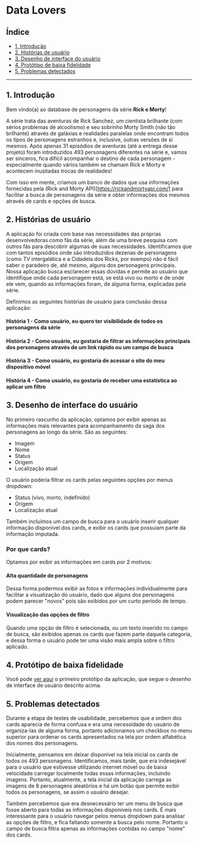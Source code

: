 # Data Lovers

## Índice

* [1. Introdução](#1-introdução)
* [2. Histórias de usuário](#2-Histórias-de-usuário)
* [3. Desenho de interface do usuário](#3-Desenho-de-interface-do-usuário)
* [4. Protótipo de baixa fidelidade](#4-Protótipo-de-baixa-fidelidade)
* [5. Problemas detectados](#5-Problemas-detectados)

***

## 1. Introdução

Bem vindo(a) ao database de personagens da série **Rick e Morty**!

A série trata das aventuras de Rick Sanchez, um cientista brilhante (com sérios problemas de alcoolismo) e seu sobrinho Morty Smith (não tão brilhante) através de galáxias e realidades paralelas onde encontram todos os tipos de personagens estranhos e, inclusive, outras versões de si mesmos.
Após apenas 31 episódios de aventuras (até a entrega desse projeto) foram introduzidos 493 personagens diferentes na série e, vamos ser sinceros, fica difícil acompanhar o destino de cada personagem - especialmente quando vários também se chamam Rick e Morty e acontecem inusitadas trocas de realidades!

Com isso em mente, criamos um banco de dados que usa informações fornecidas pela (Rick and Morty API)[https://rickandmortyapi.com/] para facilitar a busca de personagens da série e obter informações dos mesmos através de cards e opções de busca.

## 2. Histórias de usuário

A aplicação foi criada com base nas necessidades das próprias desenvolvedoras como fãs da série, além de uma breve pesquisa com outros fãs para descobrir algumas de suas necessidades.
Identificamos que com tantos episódios onde são introduzidos dezenas de personagens (como TV intergalática e a Cidadela dos Ricks, por exempo) não é fácil saber o paradeiro de, até mesmo, alguns dos personagens principais. Nossa aplicação busca esclarecer essas dúvidas e permite ao usuário que identifique onde cada personagem está, se está vivo ou morto e de onde ele vem, quando as informações foram, de alguma forma, explicadas pela série.

Definimos as seguintes histórias de usuário para conclusão dessa aplicação:

#### História 1 - Como usuário, eu quero ter visibilidade de todos os personagens da série

#### História 2 - Como usuário, eu gostaria de filtrar as informações principais dos personagens através de um link rápido ou um campo de busca

#### História 3 - Como usuário, eu gostaria de acessar o site do meu dispositivo móvel

#### História 4 - Como usuário, eu gostaria de receber uma estatística ao aplicar um filtro

## 3. Desenho de interface do usuário

No primeiro rascunho da aplicação, optamos por exibir apenas as informações mais relevantes para acompanhamento da saga dos personagens ao longo da série. São as seguintes: 
- Imagem
- Nome
- Status
- Origem 
- Localização atual

O usuário poderia filtrar os cards pelas seguintes opções por menus dropdown:
- Status (vivo, morto, indefinido)
- Origem
- Localização atual

Também incluímos um campo de busca para o usuário inserir qualquer informação disponível dos cards, e exibir os cards que possuiam parte da informação imputada.

### Por que cards?
Optamos por exibir as informações em cards por 2 motivos:

#### Alta quantidade de personagens
Dessa forma podermos exibir as fotos e informações individualmente para facilitar a visualização do usuário, dado que alguns dos personagens podem parecer "novos" pois são exibidos por um curto período de tempo.

#### Visualização das opções de filtro
Quando uma opção de filtro é selecionada, ou um texto inserido no campo de busca, são exibidos apenas os cards que fazem parte daquela categoria, e dessa forma o usuário pode ter uma visão mais ampla sobre o filtro aplicado.

## 4. Protótipo de baixa fidelidade
Você pode [ver aqui](https://marvelapp.com/ce7e2d7/screen/61254595) o primeiro protótipo da aplicação, que segue o desenho de interface de usuário descrito acima.

## 5. Problemas detectados

Durante a etapa de testes de usabilidade, percebemos que a ordem dos cards aparecia de forma confusa e era uma necessidade do usuário de organiza-las de alguma forma, portanto adicionamos um checkbox no menu superior para ordenar os cards apresentados na tela por ordem alfabética dos nomes dos personagens.

Inicialmente, pensamos em deixar disponível na tela inicial os cards de todos os 493 personagens. Identificamos, mais tarde, que era indesejável para o usuário que estivesse utilizando internet móvel ou de baixa velocidade carregar localmente todas essas informações, incluindo imagens. Portanto, atualmente, a tela inicial da aplicação carrega as imagens de 8 personagens aleatórios e há um botão que permite exibir todos os personagens, se assim o usuário desejar.

Também percebemos que era desnecessário ter um menu de busca que fosse aberto para todas as informações disponíveis nos cards. É mais interessante para o usuário navegar pelos menus dropdown para analisar as opções de filtro, e fica faltando somente a busca pelo nome. Portanto o campo de busca filtra apenas as informações contidas no campo "nome" dos cards.

